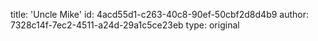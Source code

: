title: 'Uncle Mike'
id: 4acd55d1-c263-40c8-90ef-50cbf2d8d4b9
author: 7328c14f-7ec2-4511-a24d-29a1c5ce23eb
type: original
